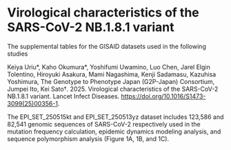 # Virological characteristics of the SARS-CoV-2 NB.1.8.1 variant
The supplemental tables for the GISAID datasets used in the following studies

Keiya Uriu*, Kaho Okumura*, Yoshifumi Uwamino, Luo Chen, Jarel Elgin Tolentino, Hiroyuki Asakura, Mami Nagashima, Kenji Sadamasu, Kazuhisa Yoshimura, The Genotype to Phenotype Japan (G2P-Japan) Consortium, Jumpei Ito, Kei Sato†. 2025. Virological characteristics of the SARS-CoV-2 NB.1.8.1 variant. Lancet Infect Diseases. https://doi.org/10.1016/S1473-3099(25)00356-1.

The EPI_SET_250515kt and EPI_SET_250513yz dataset includes 123,586 and 82,541 genomic sequences of SARS-CoV-2 respectively used in the  mutation frequency calculation, epidemic dynamics modeling analysis, and sequence polymorphism analysis (Figure 1A, 1B, and 1C).
